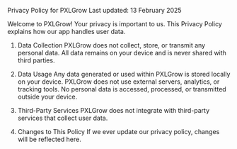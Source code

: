 Privacy Policy for PXLGrow
Last updated: 13 February 2025

Welcome to PXLGrow! Your privacy is important to us. This Privacy Policy explains how our app handles user data.

1. Data Collection
PXLGrow does not collect, store, or transmit any personal data. All data remains on your device and is never shared with third parties.

2. Data Usage
Any data generated or used within PXLGrow is stored locally on your device.
PXLGrow does not use external servers, analytics, or tracking tools.
No personal data is accessed, processed, or transmitted outside your device.
3. Third-Party Services
PXLGrow does not integrate with third-party services that collect user data.

4. Changes to This Policy
If we ever update our privacy policy, changes will be reflected here.

